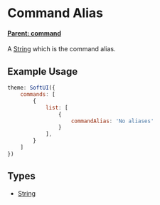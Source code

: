 # Command Alias
#### **[Parent: command](/docs/commands/category/list/command/)**
A [String](https://developer.mozilla.org/en-US/docs/Web/JavaScript/Reference/Global_Objects/String) which is the command alias.

## Example Usage
```js
theme: SoftUI({
    commands: [
        {
            list: [
                {
                    commandAlias: 'No aliases'
                }
            ],
        }
    ]
})
```

## Types
- [String](https://developer.mozilla.org/en-US/docs/Web/JavaScript/Reference/Global_Objects/String)